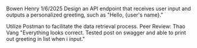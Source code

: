 Bowen Henry
1/6/2025
Design an API endpoint that receives user input and outputs a personalized greeting, such as "Hello, {user's name}."

Utilize Postman to facilitate the data retrieval process.
Peer Review: 
Thao Vang
"Everything looks correct. Tested post on swagger and able to print out greeting in list when i input."